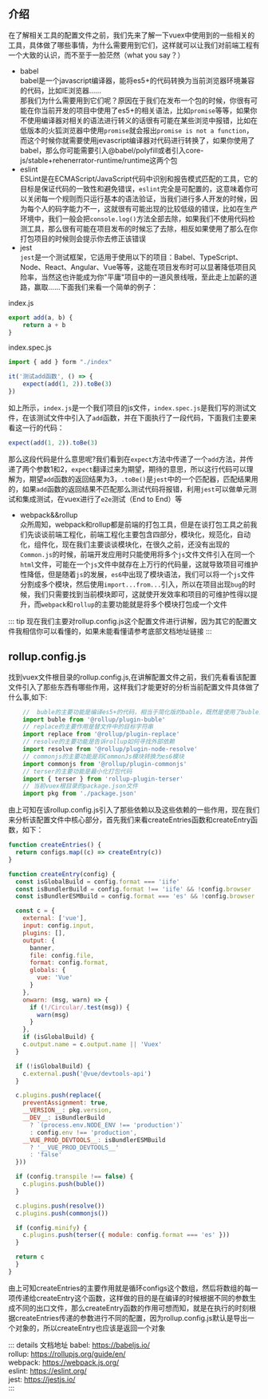 ## 介绍
在了解相关工具的配置文件之前，我们先来了解一下vuex中使用到的一些相关的工具，具体做了哪些事情，为什么需要用到它们，这样就可以让我们对前端工程有一个大致的认识，而不至于一脸茫然（what you say？）
* babel<br/>
babel是一个javascript编译器，能将es5+的代码转换为当前浏览器环境兼容的代码，比如IE浏览器......<br/>
那我们为什么需要用到它们呢？原因在于我们在发布一个包的时候，你很有可能在你当前开发的项目中使用了es5+的相关语法，比如`promise`等等，如果你不使用编译器对相关的语法进行转义的话很有可能在某些浏览中报错，比如在低版本的火狐浏览器中使用`promise`就会报出`promise is not a function`，而这个时候你就需要使用jevascript编译器对代码进行转换了，如果你使用了babel，那么你可能需要引入@babel/polyfill或者引入core-js/stable+rehenerrator-runtime/runtime这两个包
* eslint<br/>
ESLint是在ECMAScript/JavaScript代码中识别和报告模式匹配的工具，它的目标是保证代码的一致性和避免错误，`eslint`完全是可配置的，这意味着你可以关闭每一个规则而只运行基本的语法验证，当我们进行多人开发的时候，因为每个人的码字能力不一，这就很有可能出现的比较低级的错误，比如在生产环境中，我们一般会把`console.log()`方法全部去除，如果我们不使用代码检测工具，那么很有可能在项目发布的时候忘了去除，相反如果使用了那么在你打包项目的时候则会提示你去修正该错误
* jest<br/>
`jest`是一个测试框架，它适用于使用以下的项目：Babel、TypeScript、Node、React、Angular、Vue等等，这能在项目发布时可以显著降低项目风险率，当然这也许能成为你"平庸"项目中的一道风景线哦，至此走上加薪的道路，赢取......下面我们来看一个简单的例子：<br/>

index.js
```js
export add(a, b) {
    return a + b
}
```
index.spec.js<br/>

```js
import { add } form "./index"

it('测试add函数', () => {
    expect(add(1, 2)).toBe(3)
})
```
如上所示，`index.js`是一个我们项目的js文件，`index.spec.js`是我们写的测试文件，在该测试文件中引入了`add`函数，并在下面执行了一段代码，下面我们主要来看这一行的代码：
```js
expect(add(1, 2)).toBe(3)
```
那么这段代码是什么意思呢?我们看到在`expect`方法中传递了一个`add`方法，并传递了两个参数1和2，`expect`翻译过来为期望，期待的意思，所以这行代码可以理解为，期望`add`函数的返回结果为3，`.toBe()`是`jest`中的一个匹配器，匹配结果用的，如果`add`函数的返回结果不匹配那么测试代码将报错，利用`jest`可以做单元测试和集成测试，在vuex进行了`e2e`测试（End to End）等
* webpack&&rollup<br/>
众所周知，webpack和rollup都是前端的打包工具，但是在谈打包工具之前我们先谈谈前端工程化，前端工程化主要包含四部分，模块化，规范化，自动化，组件化，现在我们主要谈谈模块化，在很久之前，还没有出现的`Common.js`的时候，前端开发应用时只能使用<script src=""></script>将多个`js`文件文件引入在同一个`html`文件，可能在一个`js`文件中就存在上万行的代码量，这就导致项目可维护性降低，但是随着`js`的发展，`es6`中出现了模块语法，我们可以将一个`js`文件分割成多个模块，然后使用`import...from...`引入，所以在项目出现`bug`的时候，我们只需要找到当前模块即可，这就使开发效率和项目的可维护性得以提升，而`webpack`和`rollup`的主要功能就是将多个模块打包成一个文件

::: tip
现在我们主要对rollup.config.js这个配置文件进行讲解，因为其它的配置文件我相信你可以看懂的，如果未能看懂请参考底部文档地址链接
:::
## rollup.config.js
找到vuex文件根目录的rollup.config.js,在讲解配置文件之前，我们先看看该配置文件引入了那些东西有哪些作用，这样我们才能更好的分析当前配置文件具体做了什么事,如下:
```js 
    //  buble的主要功能是编译es5+的代码，相当于简化版的bable，既然是使用了buble那为什么vuex还要使用babel呢，原因很简单，既然前面提到了简化版，那么当然有babel能做buble不能做的，buble只能编译一些简单的语法（例如尖头函数等）
    import buble from '@rollup/plugin-buble'
    // replace的主要作用是替文件中的目标字符串
    import replace from '@rollup/plugin-replace'
    // resolve的主要功能是告诉rollup如何寻找外部依赖
    import resolve from '@rollup/plugin-node-resolve'
    // commonjs的主要功能是将CommonJs模块转换为es6模块
    import commonjs from '@rollup/plugin-commonjs'
    // terser的主要功能是最小化打包代码
    import { terser } from 'rollup-plugin-terser'
    // 当前vuex根目录的package.json文件
    import pkg from './package.json'
```
由上可知在该rollup.config.js引入了那些依赖以及这些依赖的一些作用，现在我们来分析该配置文件中核心部分，首先我们来看createEntries函数和createEntry函数，如下：
```js
function createEntries() {
  return configs.map((c) => createEntry(c))
}

function createEntry(config) {
  const isGlobalBuild = config.format === 'iife'
  const isBundlerBuild = config.format !== 'iife' && !config.browser
  const isBundlerESMBuild = config.format === 'es' && !config.browser

  const c = {
    external: ['vue'],
    input: config.input,
    plugins: [],
    output: {
      banner,
      file: config.file,
      format: config.format,
      globals: {
        vue: 'Vue'
      }
    },
    onwarn: (msg, warn) => {
      if (!/Circular/.test(msg)) {
        warn(msg)
      }
    },
    if (isGlobalBuild) {
    c.output.name = c.output.name || 'Vuex'
  }

  if (!isGlobalBuild) {
    c.external.push('@vue/devtools-api')
  }

  c.plugins.push(replace({
    preventAssignment: true,
    __VERSION__: pkg.version,
    __DEV__: isBundlerBuild
      ? `(process.env.NODE_ENV !== 'production')`
      : config.env !== 'production',
    __VUE_PROD_DEVTOOLS__: isBundlerESMBuild
      ? '__VUE_PROD_DEVTOOLS__'
      : 'false'
  }))

  if (config.transpile !== false) {
    c.plugins.push(buble())
  }

  c.plugins.push(resolve())
  c.plugins.push(commonjs())

  if (config.minify) {
    c.plugins.push(terser({ module: config.format === 'es' }))
  }

  return c
  }
}
```
由上可知createEntries的主要作用就是循环configs这个数组，然后将数组的每一项传递给createEntry这个函数，这样做的目的是在编译的时候根据不同的参数生成不同的出口文件，那么createEntry函数的作用可想而知，就是在执行的时刻根据createEntries传递的参数进行不同的配置，因为rollup.config.js默认是导出一个对象的，所以createEntry也应该是返回一个对象

::: details 文档地址
babel: https://babeljs.io/<br/>
rollup: https://rollupjs.org/guide/en/<br/>
webpack: https://webpack.js.org/<br/>
eslint: https://eslint.org/<br/>
jest: https://jestjs.io/<br/>
:::